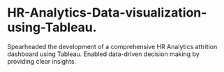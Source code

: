 # HR-Analytics-Data-visualization-using-Tableau.
Spearheaded the development of a comprehensive HR  Analytics attrition dashboard using Tableau. Enabled data-driven decision making by providing clear insights.
